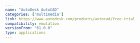 ```yaml
---
name: "AutoDesk AutoCAD"
categories: ['multimedia']
link: https://www.autodesk.com/products/autocad/free-trial
compatibility: emulation
versionFrom: "61.0.0"
type: applications
---
```


